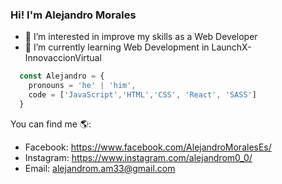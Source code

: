### Hi! I'm Alejandro Morales
- 👀 I’m interested in improve my skills as a Web Developer
- 🌱 I’m currently learning Web Development in LaunchX-InnovaccionVirtual

```js
  const Alejandro = {
    pronouns = 'he' | 'him',
    code = ['JavaScript','HTML','CSS', 'React', 'SASS']
  }
```

You can find me 🌎:
- Facebook: https://www.facebook.com/AlejandroMoralesEs/
- Instagram: https://www.instagram.com/alejandrom0_0/
- Email: alejandrom.am33@gmail.com


<!---
AlejandroMorales-s/AlejandroMorales-s is a ✨ special ✨ repository because its `README.md` (this file) appears on your GitHub profile.
You can click the Preview link to take a look at your changes.
--->
